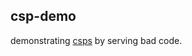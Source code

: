 ## csp-demo

demonstrating [csps](https://developer.mozilla.org/en-US/docs/Web/HTTP/CSP) by serving bad code.